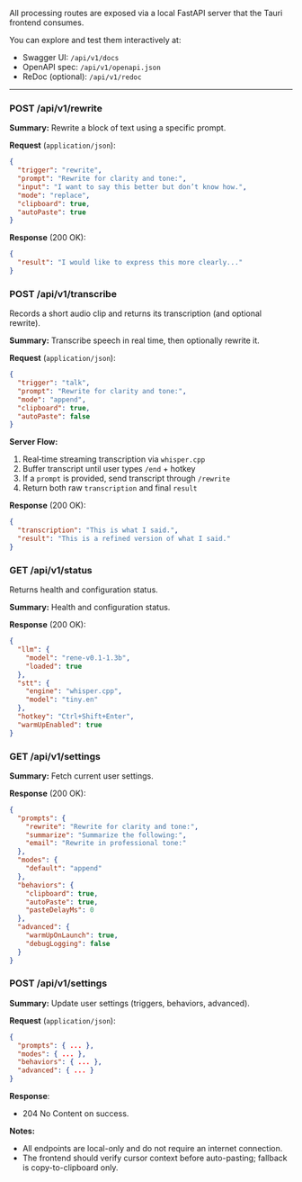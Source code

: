 All processing routes are exposed via a local FastAPI server that the Tauri frontend consumes.

You can explore and test them interactively at:
- Swagger UI:  `/api/v1/docs`  
- OpenAPI spec: `/api/v1/openapi.json`  
- ReDoc (optional): `/api/v1/redoc`  

---

### POST /api/v1/rewrite

**Summary:** Rewrite a block of text using a specific prompt.

**Request** (`application/json`):

```json
{
  "trigger": "rewrite",
  "prompt": "Rewrite for clarity and tone:",
  "input": "I want to say this better but don’t know how.",
  "mode": "replace",
  "clipboard": true,
  "autoPaste": true
}
```

**Response** (200 OK):
```json
{
  "result": "I would like to express this more clearly..."
}
```

### POST /api/v1/transcribe
Records a short audio clip and returns its transcription (and optional rewrite).

**Summary:** Transcribe speech in real time, then optionally rewrite it.

**Request** (`application/json`):
```json
{
  "trigger": "talk",
  "prompt": "Rewrite for clarity and tone:",
  "mode": "append",
  "clipboard": true,
  "autoPaste": false
}
```

**Server Flow:**
1. Real‑time streaming transcription via `whisper.cpp`
2. Buffer transcript until user types `/end` + hotkey
3. If a `prompt` is provided, send transcript through `/rewrite`
4. Return both raw `transcription` and final `result`

**Response** (200 OK):
```json
{
  "transcription": "This is what I said.",
  "result": "This is a refined version of what I said."
}
```

### GET /api/v1/status
Returns health and configuration status.

**Summary:** Health and configuration status.

**Response** (200 OK):
```json
{
  "llm": {
    "model": "rene-v0.1-1.3b",
    "loaded": true
  },
  "stt": {
    "engine": "whisper.cpp",
    "model": "tiny.en"
  },
  "hotkey": "Ctrl+Shift+Enter",
  "warmUpEnabled": true
}
```

### GET /api/v1/settings
**Summary:** Fetch current user settings.

**Response** (200 OK):
```json
{
  "prompts": {
    "rewrite": "Rewrite for clarity and tone:",
    "summarize": "Summarize the following:",
    "email": "Rewrite in professional tone:"
  },
  "modes": {
    "default": "append"
  },
  "behaviors": {
    "clipboard": true,
    "autoPaste": true,
    "pasteDelayMs": 0
  },
  "advanced": {
    "warmUpOnLaunch": true,
    "debugLogging": false
  }
}
```

### POST /api/v1/settings
**Summary:** Update user settings (triggers, behaviors, advanced).

**Request** (`application/json`):
```json
{
  "prompts": { ... },
  "modes": { ... },
  "behaviors": { ... },
  "advanced": { ... }
}
```

**Response**:
- 204 No Content on success.

**Notes:**
- All endpoints are local-only and do not require an internet connection.
- The frontend should verify cursor context before auto-pasting; fallback is copy-to-clipboard only.